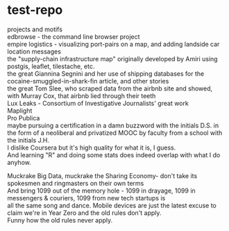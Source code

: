 # test-repo

projects and motifs<BR>
edbrowse - the command line browser project<BR>
empire logistics - visualizing port-pairs on a map, and adding landside car location messages<BR>
the "supply-chain infrastructure map" originally developed by Amiri using postgis, leaflet, tilestache, etc.<BR>
the great Giannina Segnini and her use of shipping databases for the cocaine-smuggled-in-shark-fin article, and other stories<BR>
the great Tom Slee, who scraped data from the airbnb site and showed, with Murray Cox, that airbnb lied through their teeth<BR>
Lux Leaks - Consortium of Investigative Journalists' great work<BR>
Maplight<BR>
Pro Publica<BR>
maybe pursuing a certification in a damn buzzword with the initials D.S. in the form of a neoliberal and privatized MOOC by faculty from a school with the initials J.H.<BR>
I dislike Coursera but it's high quality for what it is, I guess.<BR>
And learning "R" and doing some stats does indeed overlap with what I do anyhow.<BR>

Muckrake Big Data, muckrake the Sharing Economy- don't take its spokesmen and ringmasters on their own terms<BR>
And bring 1099 out of the memory hole - 1099 in drayage, 1099 in messengers & couriers, 1099 from new tech startups is<BR>
all the same song and dance.  Mobile devices are just the latest excuse to claim we're in Year Zero and the old rules don't apply.<BR>
Funny how the old rules never apply.

